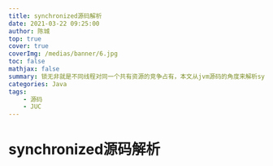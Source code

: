 ```yaml
---
title: synchronized源码解析
date: 2021-03-22 09:25:00
author: 陈城
top: true
cover: true
coverImg: /medias/banner/6.jpg
toc: false
mathjax: false
summary: 锁无非就是不同线程对同一个共有资源的竞争占有，本文从jvm源码的角度来解析synchronized是如何在多线程竞争的情况下操作对象的markWord。加锁解锁及其锁膨胀过程，以及JDK1.8如何优化synchronized以及与实现AQS框架锁的共同点和区别
categories: Java
tags:
    - 源码
    - JUC
---
```


# synchronized源码解析


